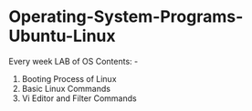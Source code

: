 # Operating-System-Programs-Ubuntu-Linux
Every week LAB of OS 
Contents: -
1. Booting Process of Linux
2. Basic Linux Commands
3. Vi Editor and Filter Commands

